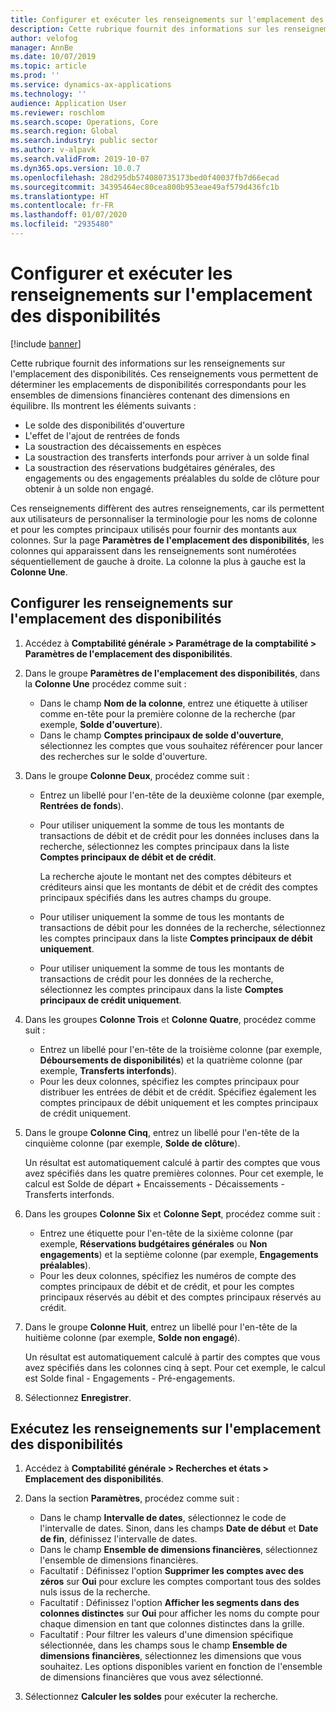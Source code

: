 ```yaml
---
title: Configurer et exécuter les renseignements sur l'emplacement des disponibilités
description: Cette rubrique fournit des informations sur les renseignements sur l'emplacement des disponibilités. Ces renseignements vous permettent de déterminer les emplacements de disponibilités correspondants pour les ensembles de dimensions financières contenant des dimensions en équilibre.
author: velofog
manager: AnnBe
ms.date: 10/07/2019
ms.topic: article
ms.prod: ''
ms.service: dynamics-ax-applications
ms.technology: ''
audience: Application User
ms.reviewer: roschlom
ms.search.scope: Operations, Core
ms.search.region: Global
ms.search.industry: public sector
ms.author: v-alpavk
ms.search.validFrom: 2019-10-07
ms.dyn365.ops.version: 10.0.7
ms.openlocfilehash: 28d295db574080735173bed0f40037fb7d66ecad
ms.sourcegitcommit: 34395464ec80cea800b953eae49af579d436fc1b
ms.translationtype: HT
ms.contentlocale: fr-FR
ms.lasthandoff: 01/07/2020
ms.locfileid: "2935480"
---
```

# <a name="set-up-and-run-the-cash-position-inquiry"></a>Configurer et exécuter les renseignements sur l'emplacement des disponibilités
[!include [banner](../includes/banner.md)]


Cette rubrique fournit des informations sur les renseignements sur l'emplacement des disponibilités. Ces renseignements vous permettent de déterminer les emplacements de disponibilités correspondants pour les ensembles de dimensions financières contenant des dimensions en équilibre. Ils montrent les éléments suivants :

- Le solde des disponibilités d'ouverture
- L'effet de l'ajout de rentrées de fonds
- La soustraction des décaissements en espèces
- La soustraction des transferts interfonds pour arriver à un solde final
- La soustraction des réservations budgétaires générales, des engagements ou des engagements préalables du solde de clôture pour obtenir à un solde non engagé.

Ces renseignements diffèrent des autres renseignements, car ils permettent aux utilisateurs de personnaliser la terminologie pour les noms de colonne et pour les comptes principaux utilisés pour fournir des montants aux colonnes. Sur la page **Paramètres de l'emplacement des disponibilités**, les colonnes qui apparaissent dans les renseignements sont numérotées séquentiellement de gauche à droite. La colonne la plus à gauche est la **Colonne Une**.

## <a name="set-up-the-cash-position-inquiry"></a>Configurer les renseignements sur l'emplacement des disponibilités

1. Accédez à **Comptabilité générale \> Paramétrage de la comptabilité \> Paramètres de l'emplacement des disponibilités**.
2. Dans le groupe **Paramètres de l'emplacement des disponibilités**, dans la **Colonne Une** procédez comme suit :

    - Dans le champ **Nom de la colonne**, entrez une étiquette à utiliser comme en-tête pour la première colonne de la recherche (par exemple, **Solde d'ouverture**).
    - Dans le champ **Comptes principaux de solde d'ouverture**, sélectionnez les comptes que vous souhaitez référencer pour lancer des recherches sur le solde d'ouverture.

3. Dans le groupe **Colonne Deux**, procédez comme suit :

    - Entrez un libellé pour l'en-tête de la deuxième colonne (par exemple, **Rentrées de fonds**).
    - Pour utiliser uniquement la somme de tous les montants de transactions de débit et de crédit pour les données incluses dans la recherche, sélectionnez les comptes principaux dans la liste **Comptes principaux de débit et de crédit**.
    
        La recherche ajoute le montant net des comptes débiteurs et créditeurs ainsi que les montants de débit et de crédit des comptes principaux spécifiés dans les autres champs du groupe.

    - Pour utiliser uniquement la somme de tous les montants de transactions de débit pour les données de la recherche, sélectionnez les comptes principaux dans la liste **Comptes principaux de débit uniquement**.
    - Pour utiliser uniquement la somme de tous les montants de transactions de crédit pour les données de la recherche, sélectionnez les comptes principaux dans la liste **Comptes principaux de crédit uniquement**.

4. Dans les groupes **Colonne Trois** et **Colonne Quatre**, procédez comme suit :

    - Entrez un libellé pour l'en-tête de la troisième colonne (par exemple, **Déboursements de disponibilités**) et la quatrième colonne (par exemple, **Transferts interfonds**).
    - Pour les deux colonnes, spécifiez les comptes principaux pour distribuer les entrées de débit et de crédit. Spécifiez également les comptes principaux de débit uniquement et les comptes principaux de crédit uniquement.

5. Dans le groupe **Colonne Cinq**, entrez un libellé pour l'en-tête de la cinquième colonne (par exemple, **Solde de clôture**).

    Un résultat est automatiquement calculé à partir des comptes que vous avez spécifiés dans les quatre premières colonnes. Pour cet exemple, le calcul est Solde de départ + Encaissements - Décaissements - Transferts interfonds.

6. Dans les groupes **Colonne Six** et **Colonne Sept**, procédez comme suit :

    - Entrez une étiquette pour l'en-tête de la sixième colonne (par exemple, **Réservations budgétaires générales** ou **Non engagements**) et la septième colonne (par exemple, **Engagements préalables**).
    - Pour les deux colonnes, spécifiez les numéros de compte des comptes principaux de débit et de crédit, et pour les comptes principaux réservés au débit et des comptes principaux réservés au crédit.

7. Dans le groupe **Colonne Huit**, entrez un libellé pour l'en-tête de la huitième colonne (par exemple, **Solde non engagé**).

    Un résultat est automatiquement calculé à partir des comptes que vous avez spécifiés dans les colonnes cinq à sept. Pour cet exemple, le calcul est Solde final - Engagements - Pré-engagements.

8. Sélectionnez **Enregistrer**.

## <a name="run-the-cash-position-inquiry"></a>Exécutez les renseignements sur l'emplacement des disponibilités

1. Accédez à **Comptabilité générale \> Recherches et états \> Emplacement des disponibilités**.
2. Dans la section **Paramètres**, procédez comme suit :

    - Dans le champ **Intervalle de dates**, sélectionnez le code de l'intervalle de dates. Sinon, dans les champs **Date de début** et **Date de fin**, définissez l'intervalle de dates.
    - Dans le champ **Ensemble de dimensions financières**, sélectionnez l'ensemble de dimensions financières.
    - Facultatif : Définissez l'option **Supprimer les comptes avec des zéros** sur **Oui** pour exclure les comptes comportant tous des soldes nuls issus de la recherche.
    - Facultatif : Définissez l'option **Afficher les segments dans des colonnes distinctes** sur **Oui** pour afficher les noms du compte pour chaque dimension en tant que colonnes distinctes dans la grille.
    - Facultatif : Pour filtrer les valeurs d'une dimension spécifique sélectionnée, dans les champs sous le champ **Ensemble de dimensions financières**, sélectionnez les dimensions que vous souhaitez. Les options disponibles varient en fonction de l'ensemble de dimensions financières que vous avez sélectionné.

3. Sélectionnez **Calculer les soldes** pour exécuter la recherche.
